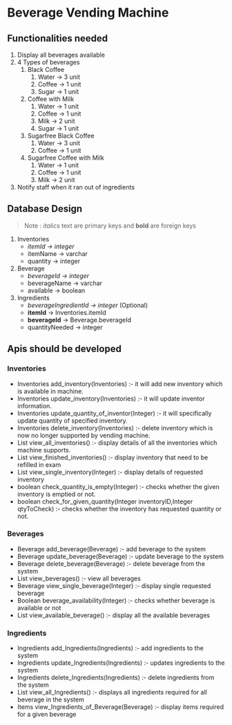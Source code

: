 # Beverage Vending Machine

## Functionalities needed

1. Display all beverages available
2. 4 Types of beverages
	1. Black Coffee
		1. Water -> 3 unit
		2. Coffee -> 1 unit
		3. Sugar -> 1 unit
	2. Coffee with Milk
		1. Water -> 1 unit
		2. Coffee -> 1 unit
		3. Milk -> 2 unit
		4. Sugar -> 1 unit
	3. Sugarfree Black Coffee
		1. Water -> 3 unit
		2. Coffee -> 1 unit
	4. Sugarfree Coffee with Milk
		1. Water -> 1 unit
		2. Coffee -> 1 unit
		3. Milk -> 2 unit
3. Notify staff when it ran out of ingredients 


## Database Design

> Note : _italics_ text are primary keys and __bold__ are foreign keys

1. Inventories
	- _itemId -> integer_
	- itemName -> varchar
	- quantity -> integer
2. Beverage
	- _beverageId -> integer_
	- beverageName -> varchar
	- available -> boolean
3. Ingredients
	- _beverageIngredientId -> integer_ (Optional)
	- __itemId__ -> Inventories.itemId
	- __beverageId__ -> Beverage.beverageId
	- quantityNeeded -> integer
<!-- 4. Orders
	- _orderId -> Integer_
	- __beverageId__ -> Beverage.beverageId
	- orderTime -> DateTime -->


## Apis should be developed

### Inventories

* Inventories add_inventory(Inventories) :- it will add new inventory which is available in machine.
* Inventories update_inventory(Inventories) :- it will update inventor information.
* Inventories update_quantity_of_inventor(Integer) :- it will specifically update quantity of specified inventory.
* Inventories delete_inventory(Inventories) :- delete inventory which is now no longer supported by vending machine.
* List<Inventories> view_all_inventories() :- display details of all the inventories which machine supports.
* List<Inventories> view_finished_inventories() :- display inventory that need to be refilled in exam
* List<Inventories> view_single_inventory(Integer) :- display details of requested inventory
* boolean check_quantity_is_empty(Integer) :- checks whether the given inventory is emptied or not.
* boolean check_for_given_quantity(Integer inventoryID,Integer qtyToCheck) :- checks whether the inventory has requested quantity or not.

### Beverages

* Beverage add_beverage(Beverage) :- add beverage to the system
* Beverage update_beverage(Beverage) :- update beverage to the system
* Beverage delete_beverage(Beverage) :- delete beverage from the system
* List<Beverage> view_beverages() :- view all beverages
* Beverage view_single_beverage(Integer) :- display single requested beverage
* Boolean beverage_availability(Integer) :- checks whether beverage is available or not
* List<Beverage> view_available_beverage() :- display all the available beverages

### Ingredients

* Ingredients add_Ingredients(Ingredients) :- add ingredients to the system
* Ingredients update_Ingredients(Ingredients) :- updates ingredients to the system
* Ingredients delete_Ingredients(Ingredients) :- delete ingredients from the system
* List<Ingredients> view_all_Ingredients() :- displays all ingredients required for all beverage in the system
* Items view_Ingredients_of_Beverage(Beverage) :- display items required for a given beverage